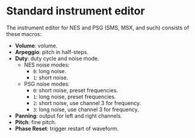 # Standard instrument editor

The instrument editor for NES and PSG (SMS, MSX, and such) consists of these macros:

- **Volume**: volume.
- **Arpeggio**: pitch in half-steps.
- **Duty**: duty cycle and noise mode.
  - NES noise modes:
    - `0`: long noise.
    - `1`: short noise.
  - PSG noise modes:
    - `0`: short noise, preset frequencies.
    - `1`: long noise, preset frequencies.
    - `2`: short noise, use channel 3 for frequency.
    - `3`: long noise, use channel 3 for frequency.
- **Panning**: output for left and right channels.
- **Pitch**: fine pitch.
- **Phase Reset**: trigger restart of waveform.